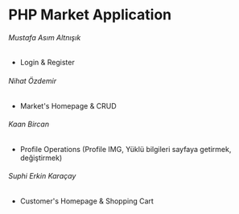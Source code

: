# PHP Market Application
###### Mustafa Asım Altnışık
- Login & Register
###### Nihat Özdemir
- Market's Homepage & CRUD
###### Kaan Bircan
- Profile Operations (Profile IMG, Yüklü bilgileri sayfaya getirmek, değiştirmek)
###### Suphi Erkin Karaçay
- Customer's Homepage & Shopping Cart
